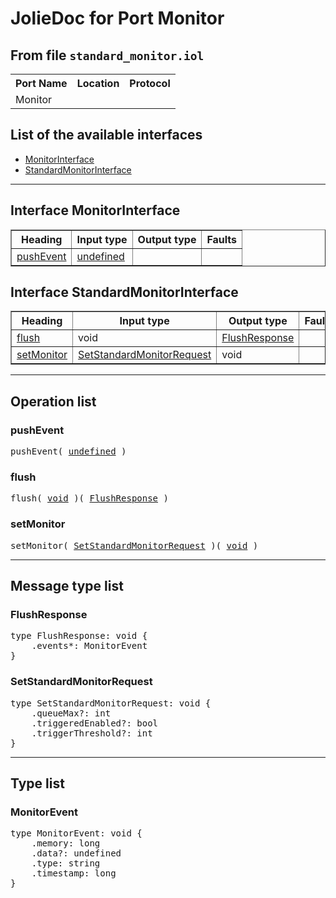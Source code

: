 <html>
<head></head><body>
<h1>JolieDoc for Port Monitor</h1>
<h2>From file <code>standard_monitor.iol
</code></h2>
<table>
<tr>
<th>Port Name</th>
<th>Location</th>
<th>Protocol</th>
</tr>
<tr>
<td>Monitor</td>
<td></td>
<td></td>
</tr>
</table>
<h2>List of the available interfaces</h2>
<ul>
<li><a href="#MonitorInterface">MonitorInterface </a>
<li><a href="#StandardMonitorInterface">StandardMonitorInterface </a>
</ul>
<hr>
<h2 id=MonitorInterface>Interface MonitorInterface</h2>
<a name="MonitorInterface"></a>
<table border="1">
<tr>
<th>Heading</th>
<th>Input type</th>
<th>Output type</th>
<th>Faults</th>
</tr>
<tr>
<td><a href="#pushEvent">pushEvent</a></td>
<td><a href="#undefined">undefined</a><br /></td><td>&nbsp;</td><td>&nbsp;</td>
</tr>
</tr>
</table>
<h2 id=StandardMonitorInterface>Interface StandardMonitorInterface</h2>
<a name="StandardMonitorInterface"></a>
<table border="1">
<tr>
<th>Heading</th>
<th>Input type</th>
<th>Output type</th>
<th>Faults</th>
</tr>
<tr>
<td><a href="#flush">flush</a></td>
<td>void<br /></td>
<td><a href="#FlushResponse">FlushResponse</a><br /></td>
<td>
</td>
</tr>
<tr>
<td><a href="#setMonitor">setMonitor</a></td>
<td><a href="#SetStandardMonitorRequest">SetStandardMonitorRequest</a><br /></td>
<td>void<br /></td>
<td>
</td>
</tr>
</table>
<hr>
<h2>Operation list</h2>
<div class="operation-title"><a name="pushEvent"></a><h3 id="pushEvent">pushEvent</h3></div>
<p><pre>pushEvent( <a href="#undefined">undefined</a> )</pre></p>
<div class="operation-title"><a name="flush"></a><h3 id="flush">flush</h3></div>
<pre>flush( <a href="#void">void</a> )( <a href="#FlushResponse">FlushResponse</a> )
</pre>
<div class="operation-title"><a name="setMonitor"></a><h3 id="setMonitor">setMonitor</h3></div>
<pre>setMonitor( <a href="#SetStandardMonitorRequest">SetStandardMonitorRequest</a> )( <a href="#void">void</a> )
</pre>
<hr>
<h2>Message type list</h2>
<a name="FlushResponse"></a><h3 id="FlushResponse">FlushResponse</h3>
<pre lang="jolie">type FlushResponse: void { 
    .events*: MonitorEvent
}</pre>
<a name="SetStandardMonitorRequest"></a><h3 id="SetStandardMonitorRequest">SetStandardMonitorRequest</h3>
<pre lang="jolie">type SetStandardMonitorRequest: void { 
    .queueMax?: int
    .triggeredEnabled?: bool
    .triggerThreshold?: int
}</pre>
<hr>
<h2>Type list</h2>
<h3 id="MonitorEvent">MonitorEvent</h3>
<a name="MonitorEvent"></a>
<pre lang="jolie">type MonitorEvent: void { 
    .memory: long
    .data?: undefined
    .type: string
    .timestamp: long
}</pre>
</body>
</html>

